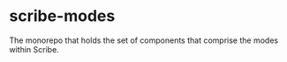 # scribe-modes
The monorepo that holds the set of components that comprise the modes within Scribe.
